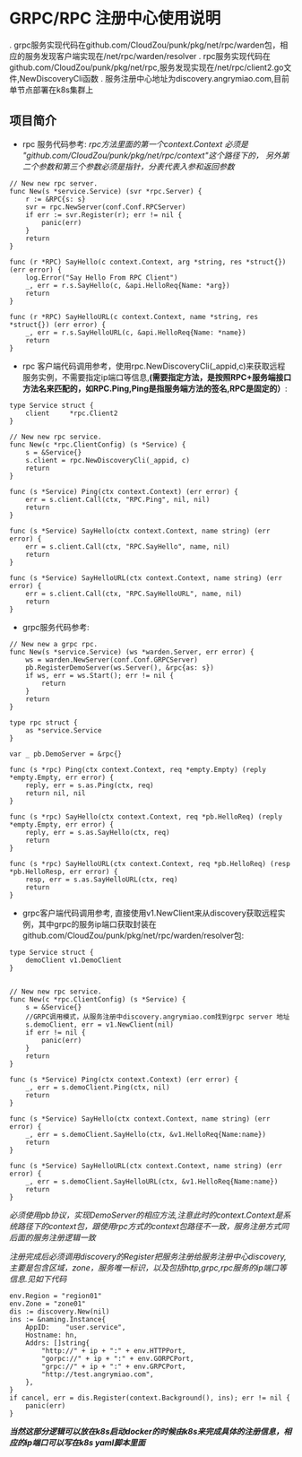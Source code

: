# GRPC/RPC 注册中心使用说明

. grpc服务实现代码在github.com/CloudZou/punk/pkg/net/rpc/warden包，相应的服务发现客户端实现在/net/rpc/warden/resolver 
. rpc服务实现代码在github.com/CloudZou/punk/pkg/net/rpc,服务发现实现在/net/rpc/client2.go文件,NewDiscoveryCli函数
. 服务注册中心地址为discovery.angrymiao.com,目前单节点部署在k8s集群上

## 项目简介
+ rpc 服务代码参考:
*rpc方法里面的第一个context.Context 必须是 "github.com/CloudZou/punk/pkg/net/rpc/context"这个路径下的，*
*另外第二个参数和第三个参数必须是指针，分表代表入参和返回参数*
```cassandraql
// New new rpc server.
func New(s *service.Service) (svr *rpc.Server) {
	r := &RPC{s: s}
	svr = rpc.NewServer(conf.Conf.RPCServer)
	if err := svr.Register(r); err != nil {
		panic(err)
	}
	return
}

func (r *RPC) SayHello(c context.Context, arg *string, res *struct{}) (err error) {
	log.Error("Say Hello From RPC Client")
	_, err = r.s.SayHello(c, &api.HelloReq{Name: *arg})
	return
}

func (r *RPC) SayHelloURL(c context.Context, name *string, res *struct{}) (err error) {
	_, err = r.s.SayHelloURL(c, &api.HelloReq{Name: *name})
	return
}
```
+ rpc 客户端代码调用参考，使用rpc.NewDiscoveryCli(_appid,c)来获取远程服务实例，不需要指定ip端口等信息,**(需要指定方法，是按照RPC+服务端接口方法名来匹配的，如RPC.Ping,Ping是指服务端方法的签名,RPC是固定的）**:
```
type Service struct {
	client     *rpc.Client2
}

// New new rpc service.
func New(c *rpc.ClientConfig) (s *Service) {
	s = &Service{}
	s.client = rpc.NewDiscoveryCli(_appid, c)
	return
}

func (s *Service) Ping(ctx context.Context) (err error) {
	err = s.client.Call(ctx, "RPC.Ping", nil, nil)
	return
}

func (s *Service) SayHello(ctx context.Context, name string) (err error) {
	err = s.client.Call(ctx, "RPC.SayHello", name, nil)
	return
}

func (s *Service) SayHelloURL(ctx context.Context, name string) (err error) {
	err = s.client.Call(ctx, "RPC.SayHelloURL", name, nil)
	return
}

```

+ grpc服务代码参考:
```cassandraql
// New new a grpc rpc.
func New(s *service.Service) (ws *warden.Server, err error) {
	ws = warden.NewServer(conf.Conf.GRPCServer)
	pb.RegisterDemoServer(ws.Server(), &rpc{as: s})
	if ws, err = ws.Start(); err != nil {
		return
	}
	return
}

type rpc struct {
	as *service.Service
}

var _ pb.DemoServer = &rpc{}

func (s *rpc) Ping(ctx context.Context, req *empty.Empty) (reply *empty.Empty, err error) {
	reply, err = s.as.Ping(ctx, req)
	return nil, nil
}

func (s *rpc) SayHello(ctx context.Context, req *pb.HelloReq) (reply *empty.Empty, err error) {
	reply, err = s.as.SayHello(ctx, req)
	return
}

func (s *rpc) SayHelloURL(ctx context.Context, req *pb.HelloReq) (resp *pb.HelloResp, err error) {
	resp, err = s.as.SayHelloURL(ctx, req)
	return
}

```

+ grpc客户端代码调用参考, 直接使用v1.NewClient来从discovery获取远程实例，其中grpc的服务ip端口获取封装在github.com/CloudZou/punk/pkg/net/rpc/warden/resolver包:
```cassandraql
type Service struct {
	demoClient v1.DemoClient
}


// New new rpc service.
func New(c *rpc.ClientConfig) (s *Service) {
	s = &Service{}
	//GRPC调用模式，从服务注册中discovery.angrymiao.com找到grpc server 地址
	s.demoClient, err = v1.NewClient(nil)
	if err != nil {
		panic(err)
	}
	return
}

func (s *Service) Ping(ctx context.Context) (err error) {
	_, err = s.demoClient.Ping(ctx, nil)
	return
}

func (s *Service) SayHello(ctx context.Context, name string) (err error) {
	_, err = s.demoClient.SayHello(ctx, &v1.HelloReq{Name:name})
	return
}

func (s *Service) SayHelloURL(ctx context.Context, name string) (err error) {
	_, err = s.demoClient.SayHelloURL(ctx, &v1.HelloReq{Name:name})
	return
}

```
*必须使用pb协议，实现DemoServer的相应方法,注意此时的context.Context是系统路径下的context包，跟使用rpc方式的context包路径不一致，服务注册方式同后面的服务注册逻辑一致*


*注册完成后必须调用discovery的Register把服务注册给服务注册中心discovery,主要是包含区域，zone，服务唯一标识，以及包括http,grpc,rpc服务的ip端口等信息.见如下代码*
```cassandraql
env.Region = "region01"
env.Zone = "zone01"
dis := discovery.New(nil)
ins := &naming.Instance{
    AppID:    "user.service",
    Hostname: hn,
    Addrs: []string{
        "http://" + ip + ":" + env.HTTPPort,
        "gorpc://" + ip + ":" + env.GORPCPort,
        "grpc://" + ip + ":" + env.GRPCPort,
        "http://test.angrymiao.com",
    },
}
if cancel, err = dis.Register(context.Background(), ins); err != nil {
    panic(err)
}
```
***当然这部分逻辑可以放在k8s启动docker的时候由k8s来完成具体的注册信息，相应的ip端口可以写在k8s yaml脚本里面***